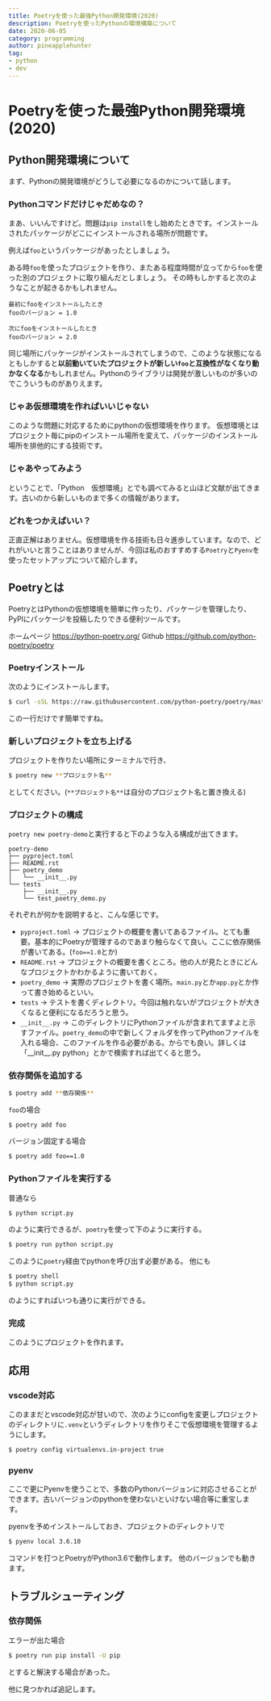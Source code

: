 ```yaml
---
title: Poetryを使った最強Python開発環境(2020)
description: Poetryを使ったPythonの環境構築について
date: 2020-06-05
category: programming
author: pineapplehunter
tag:
- python
- dev
---
```

# Poetryを使った最強Python開発環境(2020)

## Python開発環境について

まず、Pythonの開発環境がどうして必要になるのかについて話します。

### Pythonコマンドだけじゃだめなの？

まあ、いいんですけど。問題は`pip install`をし始めたときです。インストールされたパッケージがどこにインストールされる場所が問題です。

例えば`foo`というパッケージがあったとしましょう。

ある時`foo`を使ったプロジェクトを作り、またある程度時間が立ってから`foo`を使った別のプロジェクトに取り組んだとしましょう。
その時もしかすると次のようなことが起きるかもしれません。

```
最初にfooをインストールしたとき
fooのバージョン = 1.0

次にfooをインストールしたとき
fooのバージョン = 2.0
```

同じ場所にパッケージがインストールされてしまうので、このような状態になるともしかすると**以前動いていたプロジェクトが新しい`foo`と互換性がなくなり動かなくなる**かもしれません。Pythonのライブラリは開発が激しいものが多いのでこういうものがありえます。

### じゃあ仮想環境を作ればいいじゃない
このような問題に対応するためにpythonの仮想環境を作ります。
仮想環境とはプロジェクト毎にpipのインストール場所を変えて、パッケージのインストール場所を排他的にする技術です。

### じゃあやってみよう
ということで、「Python　仮想環境」とでも調べてみると山ほど文献が出てきます。古いのから新しいものまで多くの情報があります。

### どれをつかえばいい？
正直正解はありません。仮想環境を作る技術も日々進歩しています。なので、どれがいいと言うことはありませんが、今回は私のおすすめする`Poetry`と`Pyenv`を使ったセットアップについて紹介します。

## Poetryとは
PoetryとはPythonの仮想環境を簡単に作ったり、パッケージを管理したり、PyPIにパッケージを投稿したりできる便利ツールです。

ホームページ
https://python-poetry.org/
Github
https://github.com/python-poetry/poetry

### Poetryインストール
次のようにインストールします。
```bash
$ curl -sSL https://raw.githubusercontent.com/python-poetry/poetry/master/get-poetry.py | python
```
この一行だけです簡単ですね。

### 新しいプロジェクトを立ち上げる
プロジェクトを作りたい場所にターミナルで行き、
```bash
$ poetry new **プロジェクト名**
```
としてください。(`**プロジェクト名**`は自分のプロジェクト名と置き換える)

### プロジェクトの構成
`poetry new poetry-demo`と実行すると下のような入る構成が出てきます。
```
poetry-demo
├── pyproject.toml
├── README.rst
├── poetry_demo
│   └── __init__.py
└── tests
    ├── __init__.py
    └── test_poetry_demo.py
```
それぞれが何かを説明すると、こんな感じです。

* `pyproject.toml` -> プロジェクトの概要を書いてあるファイル。とても重要。基本的にPoetryが管理するのであまり触らなくて良い。ここに依存関係が書いてある。(`foo==1.0`とか)
* `README.rst` -> プロジェクトの概要を書くところ。他の人が見たときにどんなプロジェクトかわかるように書いておく。
* `poetry_demo` -> 実際のプロジェクトを書く場所。`main.py`とか`app.py`とか作って書き始めるといい。
* `tests` -> テストを書くディレクトリ。今回は触れないがプロジェクトが大きくなると便利になるだろうと思う。
* `__init__.py` -> このディレクトリにPythonファイルが含まれてますよと示すファイル。`poetry_demo`の中で新しくフォルダを作ってPythonファイルを入れる場合、このファイルを作る必要がある。からでも良い。詳しくは「\_\_init\_\_.py python」とかで検索すれば出てくると思う。

### 依存関係を追加する
```bash
$ poetry add **依存関係**
```
`foo`の場合
```bash
$ poetry add foo
```
バージョン固定する場合
```bash
$ poetry add foo==1.0
```

### Pythonファイルを実行する
普通なら
```bash
$ python script.py
```
のように実行できるが、`poetry`を使って下のように実行する。
```bash
$ poetry run python script.py
```
このように`poetry`経由でpythonを呼び出す必要がある。
他にも
```bash
$ poetry shell
$ python script.py
```
のようにすればいつも通りに実行ができる。

### 完成
このようにプロジェクトを作れます。

## 応用
### vscode対応
このままだとvscode対応が甘いので、次のようにconfigを変更しプロジェクトのディレクトリに`.venv`というディレクトリを作りそこで仮想環境を管理するようにします。
```bash
$ poetry config virtualenvs.in-project true
```
### pyenv
ここで更にPyenvを使うことで、多数のPythonバージョンに対応させることができます。古いバージョンのpythonを使わないといけない場合等に重宝します。

pyenvを予めインストールしておき、プロジェクトのディレクトリで
```bash
$ pyenv local 3.6.10
```
コマンドを打つとPoetryがPython3.6で動作します。
他のバージョンでも動きます。

## トラブルシューティング
### 依存関係
エラーが出た場合
```bash
$ poetry run pip install -U pip
```
とすると解決する場合があった。

他に見つかれば追記します。